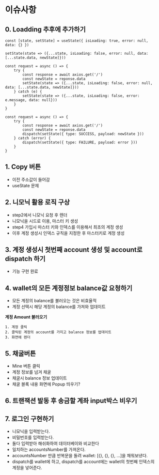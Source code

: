 # 이슈사항

## 0. Loadding 추후에 추가하기

```tsx
const [state, setState] = useState({ isLoading: true, error: null, data: {} })

setState(state => ({...state, isLoading: false, error: null, data: [...state.data, newState]}))

const request = async () => {
    try {
        const response = await axios.get('/')
        const newState = reponse.data
        setState(state => ({...state, isLoading: false, error: null, data: [...state.data, newState]}))
    } catch (e) {
        setState(state => ({...state, isLoading: false, error: e.message, data: null}))
    }
}

const request = async () => {
    try {
        const response = await axios.get('/')
        const newState = reponse.data
        dispatch(setState({ type: SUCCESS, payload: newState }))
    } catch (error) {
        dispatch(setState({ type: FAILURE, payload: error }))
    }
}
```

## 1. Copy 버튼
- 이전 주소값이 들어감
- useState 문제

## 2. 니모닉 활용 로직 구상
- step2에서 니모닉 요청 후 렌더
- 니모닉을 시드로 이용, 마스터 키 생성
- step4 가입시 마스터 키와 인덱스를 이용해서 최초의 계정 생성
- 이후 계정 생성시 인덱스 규칙을 지정한 후 마스터키로 계정 생성

## 3. 계정 생성시 첫번째 account 생성 및 account로 dispatch 하기
- 기능 구현 완료

## 4. wallet의 모든 계정정보 balance값 요청하기

- 모든 계정의 balance를 불러오는 것은 비효율적
- 계정 선택시 해당 계정의 balance를 가져와 업데이트

**계정 Amount 불러오기**

    1. 계정 클릭
    2. 클릭된 계정의 account를 가지고 balance 정보를 업데이트
    3. 화면에 렌더

## 5. 채굴버튼

- Mine 버튼 클릭
- 계정 정보를 넘겨 채굴
- 채굴시 balance 정보 업데이트
- 채굴 블록 내용 화면에 Popup 띄우기?

## 6. 트랜잭션 발동 후 송금할 계좌 input박스 비우기

## 7. 로그인 구현하기
- 니모닉을 입력받는다.
- 비밀번호를 입력받는다.
- 둘다 입력받아 해쉬화하여 데이터베이와 비교한다
- 일치하는 accountsNumber를 가져온다.
- accountsNumber 만큼 반복문을 돌려 wallet: [{}, {}, {}, ...]을 채워보낸다.
- dispatch를 wallet에 하고, dispatch를 account에는 wallet의 첫번째 인덱스의 계정을 넣어준다.